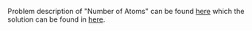 Problem description of "Number of Atoms" can be found [here](https://leetcode.com/problems/number-of-atoms/) which the solution can be found in [here](https://github.com/aurimas13/Solutions-To-Problems/blob/main/LeetCode/Python%20Solutions/Number%20of%20Atoms/atoms.py).